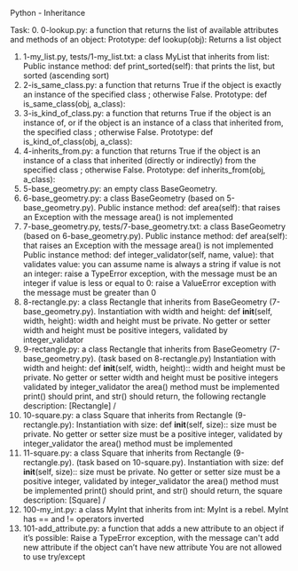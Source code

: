 Python - Inheritance

Task:
0. 0-lookup.py: a function that returns the list of available attributes and methods of an object:
Prototype: def lookup(obj):
Returns a list object
1. 1-my_list.py, tests/1-my_list.txt:  a class MyList that inherits from list:
Public instance method: def print_sorted(self): that prints the list, but sorted (ascending sort)
2. 2-is_same_class.py: a function that returns True if the object is exactly an instance of the specified class ; otherwise False.
Prototype: def is_same_class(obj, a_class):
3. 3-is_kind_of_class.py: a function that returns True if the object is an instance of, or if the object is an instance of a class that inherited from, the specified class ; otherwise False.
Prototype: def is_kind_of_class(obj, a_class):
4. 4-inherits_from.py: a function that returns True if the object is an instance of a class that inherited (directly or indirectly) from the specified class ; otherwise False.
Prototype: def inherits_from(obj, a_class):
5. 5-base_geometry.py: an empty class BaseGeometry.
6. 6-base_geometry.py: a class BaseGeometry (based on 5-base_geometry.py).
Public instance method: def area(self): that raises an Exception with the message area() is not implemented
7. 7-base_geometry.py, tests/7-base_geometry.txt: a class BaseGeometry (based on 6-base_geometry.py).
Public instance method: def area(self): that raises an Exception with the message area() is not implemented
Public instance method: def integer_validator(self, name, value): that validates value:
you can assume name is always a string
if value is not an integer: raise a TypeError exception, with the message <name> must be an integer
if value is less or equal to 0: raise a ValueError exception with the message <name> must be greater than 0
8. 8-rectangle.py: a class Rectangle that inherits from BaseGeometry (7-base_geometry.py).
Instantiation with width and height: def __init__(self, width, height):
width and height must be private. No getter or setter
width and height must be positive integers, validated by integer_validator
9. 9-rectangle.py:  a class Rectangle that inherits from BaseGeometry (7-base_geometry.py). (task based on 8-rectangle.py)
Instantiation with width and height: def __init__(self, width, height)::
width and height must be private. No getter or setter
width and height must be positive integers validated by integer_validator
the area() method must be implemented
print() should print, and str() should return, the following rectangle description: [Rectangle] <width>/<height>
10. 10-square.py: a class Square that inherits from Rectangle (9-rectangle.py):
Instantiation with size: def __init__(self, size)::
size must be private. No getter or setter
size must be a positive integer, validated by integer_validator
the area() method must be implemented
11. 11-square.py: a class Square that inherits from Rectangle (9-rectangle.py). (task based on 10-square.py).
Instantiation with size: def __init__(self, size)::
size must be private. No getter or setter
size must be a positive integer, validated by integer_validator
the area() method must be implemented
print() should print, and str() should return, the square description: [Square] <width>/<height>
12. 100-my_int.py: a class MyInt that inherits from int:
MyInt is a rebel. MyInt has == and != operators inverted
13. 101-add_attribute.py: a function that adds a new attribute to an object if it’s possible:
Raise a TypeError exception, with the message can't add new attribute if the object can’t have new attribute
You are not allowed to use try/except
